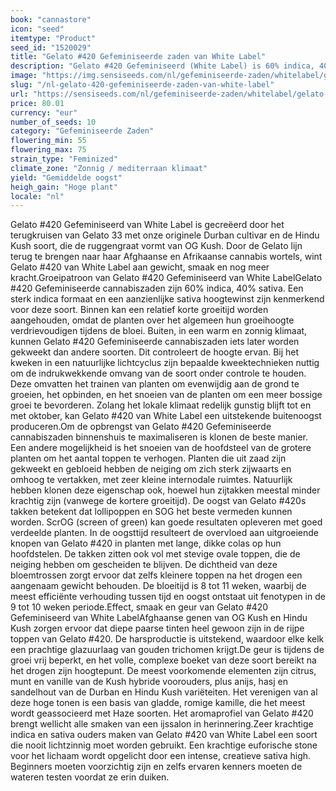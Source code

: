 ```yaml
---
book: "cannastore"
icon: "seed"
itemtype: "Product"
seed_id: "1520029"
title: "Gelato #420 Gefeminiseerde zaden van White Label"
description: "Gelato #420 Gefeminiseerd (White Label) is 60% indica, 40% sativa, met Afghaanse, Afrikaanse en Cali afkomst. De high is krachtig, ontspannend en creatief."
image: "https://img.sensiseeds.com/nl/gefeminiseerde-zaden/whitelabel/gelato-420-image.png"
slug: "/nl-gelato-420-gefeminiseerde-zaden-van-white-label"
url: "https://sensiseeds.com/nl/gefeminiseerde-zaden/whitelabel/gelato-420?a_aid=cannastore"
price: 80.01
currency: "eur"
number_of_seeds: 10
category: "Gefeminiseerde Zaden"
flowering_min: 55
flowering_max: 75
strain_type: "Feminized"
climate_zone: "Zonnig / mediterraan klimaat"
yield: "Gemiddelde oogst"
heigh_gain: "Hoge plant"
locale: "nl"
---
```

Gelato #420 Gefeminiseerd van White Label is gecreëerd door het terugkruisen van Gelato 33 met onze originele Durban cultivar en de Hindu Kush soort, die de ruggengraat vormt van OG Kush. Door de Gelato lijn terug te brengen naar haar Afghaanse en Afrikaanse cannabis wortels, wint Gelato #420 van White Label aan gewicht, smaak en nog meer kracht.Groeipatroon van Gelato #420 Gefeminiseerd van White LabelGelato #420 Gefeminiseerde cannabiszaden zijn 60% indica, 40% sativa. Een sterk indica formaat en een aanzienlijke sativa hoogtewinst zijn kenmerkend voor deze soort. Binnen kan een relatief korte groeitijd worden aangehouden, omdat de planten over het algemeen hun groeihoogte verdrievoudigen tijdens de bloei. Buiten, in een warm en zonnig klimaat, kunnen Gelato #420 Gefeminiseerde cannabiszaden iets later worden gekweekt dan andere soorten. Dit controleert de hoogte ervan. Bij het kweken in een natuurlijke lichtcyclus zijn bepaalde kweektechnieken nuttig om de indrukwekkende omvang van de soort onder controle te houden. Deze omvatten het trainen van planten om evenwijdig aan de grond te groeien, het opbinden, en het snoeien van de planten om een meer bossige groei te bevorderen. Zolang het lokale klimaat redelijk gunstig blijft tot en met oktober, kan Gelato #420 van White Label een uitstekende buitenoogst produceren.Om de opbrengst van Gelato #420 Gefeminiseerde cannabiszaden binnenshuis te maximaliseren is klonen de beste manier. Een andere mogelijkheid is het snoeien van de hoofdsteel van de grotere planten om het aantal toppen te verhogen. Planten die uit zaad zijn gekweekt en gebloeid hebben de neiging om zich sterk zijwaarts en omhoog te vertakken, met zeer kleine internodale ruimtes. Natuurlijk hebben klonen deze eigenschap ook, hoewel hun zijtakken meestal minder krachtig zijn (vanwege de kortere groeitijd). De oogst van Gelato #420s takken betekent dat lollipoppen en SOG het beste vermeden kunnen worden. ScrOG (screen of green) kan goede resultaten opleveren met goed verdeelde planten. In de oogsttijd resulteert de overvloed aan uitgroeiende knopen van Gelato #420 in planten met lange, dikke colas op hun hoofdstelen. De takken zitten ook vol met stevige ovale toppen, die de neiging hebben om gescheiden te blijven. De dichtheid van deze bloemtrossen zorgt ervoor dat zelfs kleinere toppen na het drogen een aangenaam gewicht behouden. De bloeitijd is 8 tot 11 weken, waarbij de meest efficiënte verhouding tussen tijd en oogst ontstaat uit fenotypen in de 9 tot 10 weken periode.Effect, smaak en geur van Gelato #420 Gefeminiseerd van White LabelAfghaanse genen van OG Kush en Hindu Kush zorgen ervoor dat diepe paarse tinten heel gewoon zijn in de rijpe toppen van Gelato #420. De harsproductie is uitstekend, waardoor elke kelk een prachtige glazuurlaag van gouden trichomen krijgt.De geur is tijdens de groei vrij beperkt, en het volle, complexe boeket van deze soort bereikt na het drogen zijn hoogtepunt. De meest voorkomende elementen zijn citrus, munt en vanille van de Kush hybride voorouders, plus anijs, hasj en sandelhout van de Durban en Hindu Kush variëteiten. Het verenigen van al deze hoge tonen is een basis van gladde, romige kamille, die het meest wordt geassocieerd met Haze soorten. Het aromaprofiel van Gelato #420 brengt wellicht alle smaken van een ijssalon in herinnering.Zeer krachtige indica en sativa ouders maken van Gelato #420 van White Label een soort die nooit lichtzinnig moet worden gebruikt. Een krachtige euforische stone voor het lichaam wordt opgelicht door een intense, creatieve sativa high. Beginners moeten voorzichtig zijn en zelfs ervaren kenners moeten de wateren testen voordat ze erin duiken.
